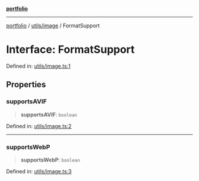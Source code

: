 [**portfolio**](../../../README.md)

***

[portfolio](../../../modules.md) / [utils/image](../README.md) / FormatSupport

# Interface: FormatSupport

Defined in: [utils/image.ts:1](https://github.com/tnorlund/Portfolio/blob/c9f739bee2d3ebf2a630f67d30d7430c9a6ac877/portfolio/utils/image.ts#L1)

## Properties

### supportsAVIF

> **supportsAVIF**: `boolean`

Defined in: [utils/image.ts:2](https://github.com/tnorlund/Portfolio/blob/c9f739bee2d3ebf2a630f67d30d7430c9a6ac877/portfolio/utils/image.ts#L2)

***

### supportsWebP

> **supportsWebP**: `boolean`

Defined in: [utils/image.ts:3](https://github.com/tnorlund/Portfolio/blob/c9f739bee2d3ebf2a630f67d30d7430c9a6ac877/portfolio/utils/image.ts#L3)
